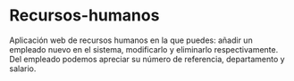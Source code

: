 # Recursos-humanos
Aplicación web de recursos humanos en la que puedes: añadir un empleado nuevo en el sistema, modificarlo y eliminarlo respectivamente. Del empleado podemos apreciar su número de referencia, departamento y salario.
